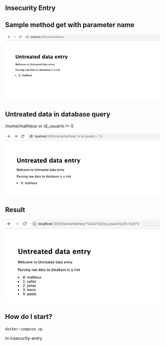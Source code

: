 ## Insecurity Entry

## Sample method get with parameter name
<p align="left">
  <img src="images/method_get_with_parameter_name.png" allign="center" height=""/>
</p>

## Untreated data in database query
/nome/matheus or id_usuario != 0
<p align="left">
  <img src="images/sql_injection.png" allign="center" height=""/>
</p>

## Result
<p align="left">
  <img src="images/show_data.png" allign="center" height=""/>
</p>

## How do I start?

`docker-compose up `

in insecurity-entry

